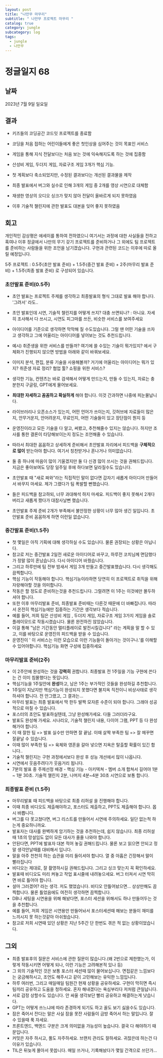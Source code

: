 ```yaml
---
layout: post
title: "나만무 마무리"
subtitle: " 나만무 프로젝트 마무리 "
catalog: true
category: jungle
subcategory: log
tags:
  - jungle
  - 나만무
---
```


# 정글일지 68

## 날짜

2023년 7월 9일 일요일

## 결과

- 키즈들의 코딩공간 코드잇 프로젝트를 종료함
- 코딩을 처음 접하는 어린이들에게 좋은 첫인상을 심어주는 것이 목표인 서비스
- 게임을 통해 지식 전달보다는 처음 보는 것에 익숙해지도록 하는 것에 집중함
- 산성비 게임, 두더지 게임, 자료구조 게임 3개가 핵심 기능.
- 첫 계획보다 축소되었지만, 수정된 결과보다는 개선된 결과물을 제작

- 최종 발표에서 버그와 실수로 인해 3개의 게임 중 2개를 영상 시연으로 대체함
- 재생한 영상의 오디오 싱크가 맞지 않아 전달이 올바르게 되지 못하였음
- 이후 기술적 챌린지에 관한 발표도 대본을 잊어 좋지 못하였음

## 회고

개인적인 감상평은 에세이를 통하여 전하였으니 여기서는 과정에 대한 사실들을 전하고 혹여나 이후 정글에서 나만의 무기 갖기 프로젝트를 준비하거나 그 외에도 팀 프로젝트를 준비하는 사람들을 위한 조언을 남기겠습니다. 구현과 관련된 코드는 이후에 따로 올릴 예정입니다.

5주 프로젝트 : 0.5주(초안 발표 준비) + 1.5주(중간 발표 준비) + 2주(마무리 발표 준비) + 1.5주(최종 발표 준비) 로 구성되어 있습니다.

### 초안발표 준비(0.5주)

- 초안 발표는 프로젝트 주제를 생각하고 최종발표의 형식 그대로 발표 해야 합니다. '그려서' 라도..
- 초안 발표인데 시연, 기술적 챌린지를 어떻게 쓰지? 대충 쓰면되나? : 아니요. 자세히 조사해서 다 쓰시고, 시연도 피그마를 쓰든, 비슷한 서비스를 보여주세요

- 아이디어를 기준으로 생각하면 막막해 질 수도있습니다. 그럴 땐 어떤 기술을 쓰자고 생각하고 그에 어울리는 아이디어를 넣어보는 것도 추천드립니다.

- 예시) 취준생을 위한 서비스를 만들까? 여기에 쓸 수있는 기술이 뭐가있지? 에서 구체화가 진행되지 않으면 방법을 아래와 같이 바꿔보세요.
- 이미지 분석, 편집, 분류 기술을 사용해볼까? 거기에 어울리는 아이디어는 뭐가 있지? 취준생 자료 정리? 협업 툴? 쇼핑을 위한 서비스?

- 생각한 기능, 컨텐츠는 바로 검색해서 어떻게 만드는지, 만들 수 있는지, 자료는 충분한지 구글링, GPT에게 물어보세요.
- **최대한 자세하고 꼼꼼하고 확실하게** 해야 합니다. 이것 간과하면 나중에 피눈물납니다.

- 라이브러리나 오픈소스가 있는지, 어떤 언어가 쓰이는지, 깃허브에 자료들이 많은지, 안무거운지, 안어려운지, 무료인지, 어떤 기술들이 있고 장단점이 뭔지 등
- 운영진이라고 모든 기술을 다 알고, 써봤고, 추천해줄수 있지는 않습니다. 하지만 조사를 통한 결론이 타당해보이는지 정도는 조언해줄 수 있습니다.
- 따라서 최대한 꼼꼼하고 상세하게 준비해서 초안발표 자리에서 피드백을 **구체적으로 많이** 받는아야 합니다. 여기서 칭찬받거나 혼나거나 의미없습니다.
- 둘 중 하나에 마음이 많이 기울겠지만 둘 다 신경 많이 쓰시는 것을 권해드립니다. 지금은 좋아보여도 당장 일주일 후에 하다보면 달라질수도 있습니다.
- 초안발표 때 "새로 짜와"라는 직접적인 말이 없다면 갑자기 새롭게 아이디어 만들어서 바꾸지 마세요. 제가 그랬다가 팀 폭발할 뻔했습니다.
- 들은 피드백을 참고하되, 너무 과대해석 하지 마세요. 피드백이 좋지 못해서 2개다 버리고 새롭게 짰다가 대참사날뻔 했습니다.
- 초안발표 주제 준비 2개가 부족해서 불안정한 상황이 너무 많아 생긴 일입니다. 초안발표 준비 꼼꼼하게 하면 이런일 없습니다.

### 중간발표 준비(1.5주)

- 첫 몇일은 아직 기획에 대해 생각하실 수도 있습니다. 물론 권장되는 상황은 아닙니다.
- 참고로 저는 중간발표 2일전 새로운 아이디어로 바꾸고, 하루전 코치님께 면담했다가 정말 많이 혼났습니다. 다시 아이디어 바꿨습니다.
- 그리고 하루만에 팀 전부 밤새서 게임 3개 만들고 중간발표했습니다. 다시 생각해도 끔찍합니다.
- 핵심 기능이 작동해야 합니다. 핵심기능이라하면 당연히 이 프로젝트로 취직을 위해 자랑해야할 것을 의미합니다.
- 작동은 할 정도로 준비하는것을 추천드립니다. 그럴려면 이 1주는 이것에만 몰두하셔야 합니다.
- 또한 이후 마무리발표 준비, 최종발표 준비때는 다른것 때문에 더 바빠집니다. 따라서 온전히 핵심기능에만 집중하는 기간은 생각보다 적습니다.
- 예를 들어, 저희 팀은 산성비 게임 , 두더지 게임, 자료구조 게임 3가지 게임을 솔로 플레이모드로 작동시켰습니다. 물론 완전하진 않았습니다.
- 이걸 통해 "남은 기간동안 멀티플레이로 발전시킬겁니다" 라는 계획을 말 할 수 있고, 이를 바탕으로 운영진의 피드백을 받을 수 있습니다.
- 운영진이 ' 이 서비스는 이런 모습으로 이런 기능들이 돌아가는 것이구나.'를 이해할 수 있어야합니다. 핵심기능 화면 구성에 집중하세요

### 마무리발표 준비(2주)

- 이 2주안에 완성하는 것을 **강력히** 권합니다. 최종발표 전 1주일을 기능 구현에 쓴다는 건 이미 침몰했다는 뜻입니다.
- 핵심기능을 1주일안에 **완성**하고, 남은 1주는 부가적인 것들을 완성하길 추천합니다.
- 1주일이 지났지만 핵심기능이 완성되지 못했다면 불지옥 직전이니 비상사태로 생각하셔야 합니다. 전 안그랬고, 그 결과는...
- 마무리 발표는 최종 발표에서 딱 한두 발짝 모자른 수준이 되야 합니다. 그래야 성공적으로 마칠 수 있습니다.
- 포스터의 초안도 발표하실텐데, 그냥 완성해가세요. 다들 그러더라구요.
- 발표도 완성해 가세요. 시나리오, 기술적 챌린지 내용, 다이어 그램, PPT 등 다 완성해가야 합니다.
- 이 때 잘한 팀 => 발표 실수만 안하면 잘 끝남. 이때 살짝 부족한 팀 => 잘 메꾸면 잘끝날 수 있습니다.
- 이때 많이 부족한 팀 => 육체와 영혼을 갈아 넣으면 지옥은 탈출할 확률이 있긴 합니다..
- 기술적 챌린지는 구현 과정에서보다 완성 후 성능 개선에서 많이 나옵니다.
- 시연에서 웃음주려다가 웃음거리 됩니다.
- 7분의 발표 중 주제선정 배경 - 핵심 기능 - 아키텍쳐 - 멤버 소개 합쳐서 길어야 1분 ~ 1분 30초. 기술적 챌린지 2분, 나머지 4분~4분 30초 시연으로 보통 합니다.

### 최종발표 준비 (1.5주)

- 마무리발표 때 피드백을 바탕으로 최종 리허설 을 진행해야 합니다.
- 이때 최종 비디오도 제출해야하고, 포스터도 제출하고, PPT도 제출해야 합니다. 몹시 바쁩니다.
- 버그를 다 못고쳤다면, 버그 리스트를 만들어서 시연에 주의하세요. 일단 없는척 하는게 중요하니까요.
- 발표자는 대사를 완벽하게 암기하는 것을 추천하는데, 쉽지 않습니다. 최종 리허설때 1초의 망설임도 없이 모든 대사가 줄줄 나와야 합니다.
- 안된다면, PPT에 발표자 대본 적어 놓길 권해드립니다. 물론 보고 읽으면 안되고 정말 생각안날때를 대비해서 입니다.
- 말을 아주 천천히 하는 습관을 미리 들이셔야 합니다. 열 중 아홉은 긴장해서 말이 빨라집니다
- 비디오는 제대로, 잘 촬영하시길 권해드립니다. 그리고 싱크 맞는지 꼭 확인하세요.
- 발표때 비디오도 미리 켜놓고 작업 표시줄에 내려놓으세요. 버그 터져서 시연 막히면 바로 틀어야 합니다.
- 설마 그러겠어? 라는 생각. 저도 했었습니다. 비디오 안틀어놨으면... 상상만해도 끔찍합니다. 물론 틀었음에도 여전히 생각하면 끔찍합니다.
- DB나 세팅을 시연용을 위해 해놨다면, 포스터 세션을 위해서도 하나 만들어두는 것을 추천합니다.
- 예를 들어, 저희 게임은 시연용만 만들어놔서 포스터세션때 해보는 분들이 재미를 느끼시지 못 하는것같아 아쉬웠습니다.
- 참고로 저희 시연때 있던 상황은 지난 5주간 단 한번도 겪은 적 없는 상황이었습니다.

## 그외

- 최종 발표후의 질문은 서비스에 관한 질문이 많습니다.(왜 2번으로 제한했는가, 이렇게 작동시키면 어떻게 되나, 이런 기능은 고려해본적 있나 등)
- 그 외의 기술적인 것은 보통 포스터 세션때 많이 물어보십니다. 면접같은 느낌보다는 궁금해하시고, 조언도 해주시고 같이 고민해보는 유익한 느낌입니다.
- 하루 여러번, 그리고 매일매일 팀원간 현재 상황을 공유하세요. 구현이 막히면 즉시 팀끼리 공유하고 도움을 청하세요. 혼자 해내겠다는 욕심부리다 저처럼 큰일납니다.
- 서로 감정 상할수도 있습니다. 안 싸울 생각보단 빨리 공유하고 해결하는게 낫습니다.
- GPT는 어떻게 쓰느냐에 따라 존경하게 되기도 하고 꼴도 보기 싫을수도 있습니다.
- 잠은 죽어서 잔다는 말은 사실 잠을 못잔 사람들이 금방 죽어서 하는 말입니다. 잘 수 있을때 푹 자세요.
- 프론트엔드, 백엔드 구분은 크게 의미없을 가능성이 높습니다. 결국 다 해야하기 때문입니다.
- 커밋은 자주 하시고, 풀도 자주하세요. 브랜치 관리도 잘하세요. 귀찮은데 하는건 다 이유가 있습니다.
- TIL은 뒤늦게 몰아서 못씁니다. 매일 쓰거나, 기록해놨다가 몇일 간격으로 쓰던가...
